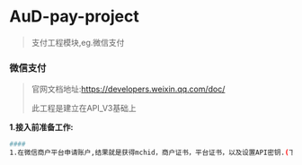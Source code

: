 # AuD-pay-project
>支付工程模块,eg.微信支付
### 微信支付

> 官网文档地址:https://developers.weixin.qq.com/doc/
>
> 此工程是建立在API_V3基础上

**1.接入前准备工作:**

```bash
#### 
1.在微信商户平台申请账户,结果就是获得mchid，商户证书，平台证书，以及设置API密钥.(下面会解释这些名词)

  
```



